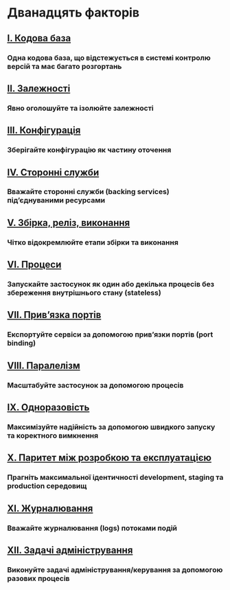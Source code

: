 Дванадцять факторів
===================

## [I. Кодова база](./codebase)
### Одна кодова база, що відстежується в системі контролю версій та має багато розгортань

## [II. Залежності](./dependencies)
### Явно оголошуйте та ізолюйте залежності

## [III. Конфігурація](./config)
### Зберігайте конфігурацію як частину оточення

## [IV. Сторонні служби](./backing-services)
### Вважайте сторонні служби (backing services) підʼєднуваними ресурсами

## [V. Збірка, реліз, виконання](./build-release-run)
### Чітко відокремлюйте етапи збірки та виконання

## [VI. Процеси](./processes)
### Запускайте застосунок як один або декілька процесів без збереження внутрішнього стану (stateless)

## [VII. Привʼязка портів](./port-binding)
### Експортуйте сервіси за допомогою привʼязки портів (port binding)

## [VIII. Паралелізм](./concurrency)
### Масштабуйте застосунок за допомогою процесів

## [IX. Одноразовість](./disposability)
### Максимізуйте надійність за допомогою швидкого запуску та коректного вимкнення

## [X. Паритет між розробкою та експлуатацією](./dev-prod-parity)
### Прагніть максимальної ідентичності development, staging та production середовищ

## [XI. Журналювання](./logs)
### Вважайте журналювання (logs) потоками подій

## [XII. Задачі адміністрування](./admin-processes)
### Виконуйте задачі адміністрування/керування за допомогою разових процесів
